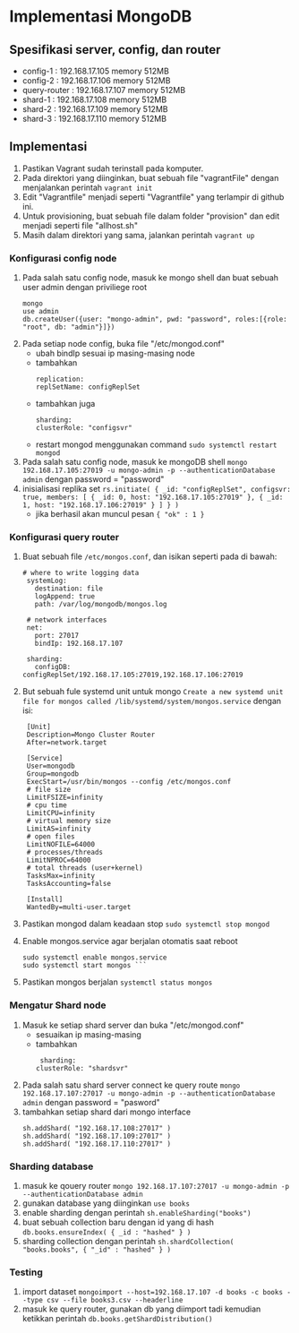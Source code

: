 # Implementasi MongoDB

## Spesifikasi server, config, dan router
- config-1     : 192.168.17.105 memory 512MB
- config-2     : 192.168.17.106 memory 512MB
- query-router : 192.168.17.107 memory 512MB
- shard-1      : 192.168.17.108 memory 512MB
- shard-2      : 192.168.17.109 memory 512MB
- shard-3      : 192.168.17.110 memory 512MB

## Implementasi
1. Pastikan Vagrant sudah terinstall pada komputer.
2. Pada direktori yang diinginkan, buat sebuah file "vagrantFile" dengan menjalankan perintah `vagrant init`
3. Edit "Vagrantfile" menjadi seperti "Vagrantfile" yang terlampir di github ini.
4. Untuk provisioning, buat sebuah file dalam folder "provision" dan edit menjadi seperti file "allhost.sh"
5. Masih dalam direktori yang sama, jalankan perintah `vagrant up`

### Konfigurasi config node

1. Pada salah satu config node, masuk ke mongo shell dan buat sebuah user admin dengan priviliege root 
   ```
   mongo
   use admin
   db.createUser({user: "mongo-admin", pwd: "password", roles:[{role: "root", db: "admin"}]})
   ```
2. Pada setiap node config, buka file "/etc/mongod.conf"
   - ubah bindIp sesuai ip masing-masing node
   - tambahkan
     ```
     replication:
     replSetName: configReplSet
     ```
   - tambahkan juga 
     ```
     sharding:
     clusterRole: "configsvr"
     ```
   - restart mongod menggunakan command `sudo systemctl restart mongod`
3. Pada salah satu config node, masuk ke mongoDB shell 
   `mongo 192.168.17.105:27019 -u mongo-admin -p --authenticationDatabase admin`
   dengan password = "password"
4. inisialisasi replika set `rs.initiate( { _id: "configReplSet", configsvr: true, members: [ { _id: 0, host: "192.168.17.105:27019" }, { _id: 1, host: "192.168.17.106:27019" } ] } )`
   - jika berhasil akan muncul pesan `{ "ok" : 1 }`

### Konfigurasi query router

1. Buat sebuah file `/etc/mongos.conf`, dan isikan seperti pada di bawah:
   ```
   # where to write logging data
    systemLog:
      destination: file
      logAppend: true
      path: /var/log/mongodb/mongos.log

    # network interfaces
    net:
      port: 27017
      bindIp: 192.168.17.107

    sharding:
      configDB: configReplSet/192.168.17.105:27019,192.168.17.106:27019    
     ```
2. But sebuah fule systemd unit untuk mongo `Create a new systemd unit file for mongos called /lib/systemd/system/mongos.service` dengan isi:
   ```
    [Unit]
    Description=Mongo Cluster Router
    After=network.target

    [Service]
    User=mongodb
    Group=mongodb
    ExecStart=/usr/bin/mongos --config /etc/mongos.conf
    # file size
    LimitFSIZE=infinity
    # cpu time
    LimitCPU=infinity
    # virtual memory size
    LimitAS=infinity
    # open files
    LimitNOFILE=64000
    # processes/threads
    LimitNPROC=64000
    # total threads (user+kernel)
    TasksMax=infinity
    TasksAccounting=false

    [Install]
    WantedBy=multi-user.target
   ```
 
3. Pastikan mongod dalam keadaan stop `sudo systemctl stop mongod`
4. Enable mongos.service agar berjalan otomatis saat reboot
   ```
   sudo systemctl enable mongos.service
   sudo systemctl start mongos ```
5. Pastikan mongos berjalan `systemctl status mongos`

### Mengatur Shard node

1. Masuk ke setiap shard server dan buka "/etc/mongod.conf"
   - sesuaikan ip masing-masing
   - tambahkan 
     ```
      sharding:
     clusterRole: "shardsvr"
     ```
2. Pada salah satu shard server connect ke query route `mongo 192.168.17.107:27017 -u mongo-admin -p --authenticationDatabase admin` dengan password = "pasword"
3. tambahkan setiap shard dari mongo interface
   ```
   sh.addShard( "192.168.17.108:27017" )
   sh.addShard( "192.168.17.109:27017" )
   sh.addShard( "192.168.17.110:27017" )

### Sharding database
1. masuk ke qouery router `mongo 192.168.17.107:27017 -u mongo-admin -p --authenticationDatabase admin`
2. gunakan database yang diinginkan `use books`
3. enable sharding dengan perintah `sh.enableSharding("books")`
4. buat sebuah collection baru dengan id yang di hash `db.books.ensureIndex( { _id : "hashed" } )`
5. sharding collection dengan perintah `sh.shardCollection( "books.books", { "_id" : "hashed" } )`

### Testing 
1. import dataset `mongoimport --host=192.168.17.107 -d books -c books --type csv --file books3.csv --headerline`
2. masuk ke query router, gunakan db yang diimport tadi kemudian ketikkan perintah `db.books.getShardDistribution()`
